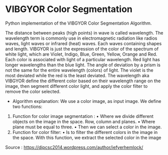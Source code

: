 # VIBGYOR Color Segmentation
Python implementation of the VIBGYOR Color Segmentation Algorithm.

The distance between peaks (high points) in wave is called wavelength. The wavelength term is commonly use in electromagnetic radiation like radios waves, light waves or infrared (heat) waves. Each waves containing shapes and length. VIBGYOR is just the expression of the color of the spectrum of white light, which are Violet, Indigo, Blue, Green, Yellow, Orange and Red. Each color is associated with light of a particular wavelength. Red light has longer wavelengths than the blue light. The angle of deviation by a prism is not the same for the entire wavelength (colors) of light. The violet is the most deviated while the red is the least deviated.
The wavelength aka VIBGYOR define the different color based on their wavelength range on the image, then segment different color light, and apply the color filter to remove the color selected.
- Algorithm explanation:
We use a color image, as input image. We define two functions:
1.	Function for color image segmentation :
•	Where we divide different objects on the image in the space. Row, column and planes.
•	Where plane must be equal to three.
•	Then we can select a color in the image.
2.	Function for color filter:
•	Is to filter the different colors in the image in the space. With this function, we extract the selected color in the image

Source : https://dipcsc2014.wordpress.com/author/iefyerhemlock/

